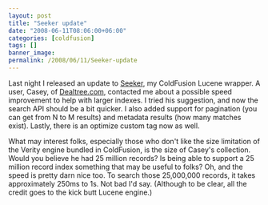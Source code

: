 ```yaml
---
layout: post
title: "Seeker update"
date: "2008-06-11T08:06:00+06:00"
categories: [coldfusion]
tags: []
banner_image: 
permalink: /2008/06/11/Seeker-update
---
```


Last night I released an update to <a href="http://seeker.riaforge.org">Seeker</a>, my ColdFusion Lucene wrapper. A user, Casey, of <a href="http://www.dealtree.com">Dealtree.com</a>, contacted me about a possible speed improvement to help with larger indexes. I tried his suggestion, and now the search API should be a bit quicker. I also added support for pagination (you can get from N to M results) and metadata results (how many matches exist). Lastly, there is an optimize custom tag now as well.

What may interest folks, especially those who don't like the size limitation of the Verity engine bundled in ColdFusion, is the size of Casey's collection. Would you believe he had 25 million records? Is being able to support a 25 million record index something that may be useful to folks? Oh, and the speed is pretty darn nice too. To search those 25,000,000 records, it takes approximately 250ms to 1s. Not bad I'd say. (Although to be clear, all the credit goes to the kick butt Lucene engine.)